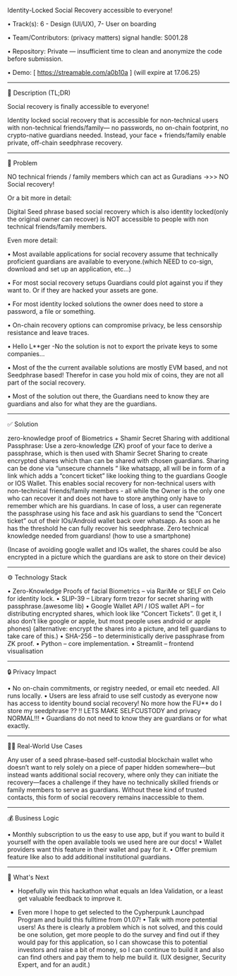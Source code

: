 Identity-Locked Social Recovery accessible to everyone!

•	Track(s):   6 - Design (UI/UX), 7- User on boarding

•	Team/Contributors: (privacy matters) signal handle: S001.28

•	Repository: Private — insufficient time to clean and anonymize the code before submission.

•	Demo: [ https://streamable.com/a0b10a ] (will expire at 17.06.25)

________________________________________

📝 Description (TL;DR)

Social recovery is finally accessible to everyone!

Identity locked social recovery that is accessible for non-technical users with non-technical friends/family— no passwords, no on-chain footprint, 
no crypto-native guardians needed.
 Instead, your face + friends/family enable private, off-chain seedphrase recovery.
________________________________________

🚨 Problem

NO technical friends / family members which can act as Guradians ->>>  NO Social recovery!

Or a bit more in detail:

Digital Seed phrase based social recovery which is also identity locked(only the original owner can recover) is  NOT  accessible to people with non technical friends/family members.

Even more detail:

•	Most available applications for social recovery assume that technically proficient guardians are available to everyone.(which NEED to co-sign, download and set up an application, etc…)

•	 For most social recovery setups Guardians could plot against you if they want to. Or if they are hacked your assets are gone.

•	For most identity locked solutions the owner does need to store a password, a file or something.

•	On-chain recovery options can compromise privacy, be less censorship resistance and leave traces.

•	Hello L**ger  -No the solution is not to export the private keys to some companies… 

•	Most of the the current available solutions are mostly EVM based, and not Seedphrase based! Therefor in case you hold mix of coins, they are not all part of the social recovery.

•	Most of the solution out there, the Guardians need to know they are guardians and also for what they are the guardians. 

________________________________________

✅ Solution

zero-knowledge proof of Biometrics + Shamir Secret Sharing with additional Passphrase:
Use a zero-knowledge (ZK) proof of your face to derive a passphrase, which is then used with Shamir Secret Sharing to create encrypted shares which than can be shared with chosen guardians. Sharing can be done via “unsecure channels “ like whatsapp, all will be in form of a link which adds a “concert ticket” like looking thing to the guardians Google or IOS Wallet.
This enables social recovery for non-technical users with non-technical friends/family members  - all while the Owner is the only one who can recover it and does not have to store anything only have to remember which are his guardians.
In case of loss, a user can regenerate the passphrase using his face and ask his guardians to send the “Concert ticket” out of their IOs/Android wallet back over whatsapp. As soon as he has the threshold he can fully recover his seedphrase.
Zero technical knowledge needed from guardians!  (how to use a smartphone) 

(Incase of avoiding google wallet and IOs wallet, the shares could be also encrypted in a picture which the guardians are ask to store on their device)

________________________________________

⚙️ Technology Stack

•	Zero-Knowledge Proofs of facial Biometrics – via RariMe or SELF on Celo for identity lock.
•	SLIP-39 – Library form trezor for secret sharing with passphrase.(awesome lib)
•	Google Wallet API / IOS wallet API – for distributing encrypted shares, which look like “Concert Tickets”.
 (I get it, I also don’t like google or apple, but most people uses android or apple phones)
(alternative: encrypt the shares into a picture, and tell guardians to take care of this.)
•	SHA-256 – to deterministically derive passphrase from ZK proof.
•	Python – core implementation.
•	Streamlit – frontend visualisation
________________________________________

🔒 Privacy Impact

•	No on-chain commitments, or registry needed, or email etc needed. All runs locally.
•	Users are less afraid to use self custody as everyone now has access to identity bound social recovery! No more how the FU** do I store my seedphrase ??
!! LETS MAKE SELFCUSTODY  and privacy NORMAL!!!
•	Guardians do not need to know they are guardians or for what exactly. 
________________________________________

🧑‍💻 Real-World Use Cases

Any user of a seed phrase–based self-custodial blockchain wallet who doesn’t want to rely solely on a piece of paper hidden somewhere—but instead wants additional social recovery,
where only they can initiate the recovery—faces a challenge if they have no technically skilled friends or family members to serve as guardians. Without these kind of trusted contacts,
this form of social recovery remains inaccessible to them.
________________________________________

💰 Business Logic

•	Monthly subscription to us the easy to use app, but if you want to build it yourself with the open available tools we used here are our docs!
•	Wallet providers want this feature in their wallet and pay for it.
•	Offer premium feature like also to add additional institutional guardians. 
________________________________________
🚀 What's Next
-	Hopefully win this hackathon what equals an Idea Validation, or a least get valuable feedback to improve it.

-	Even more I hope  to get selected to the Cypherpunk Launchpad Program and build this fulltime from 01.07!
•	Talk with more potential users!
As there is clearly a problem which is not solved, and this could be one solution, get more people to do the survey and find out if they would pay for this application, so I can showcase this to potential investors and raise a bit of money, so I can continue to build it and also can find others and pay them to help me build it. (UX designer, Security Expert, and for an audit.)

